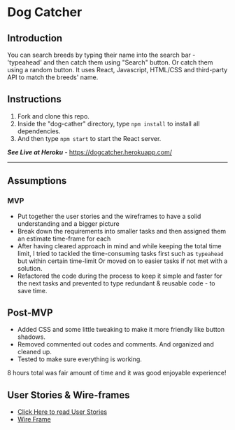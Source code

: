 # Dog Catcher

## Introduction
You can search breeds by typing their name into the search bar - 'typeahead' and then catch them using "Search" button. Or catch them using a random button. It uses React, Javascript, HTML/CSS and third-party API to match the breeds' name.

## Instructions
1. Fork and clone this repo.
1. Inside the "dog-cather" directory, type ```npm install``` to install all dependencies.
1. And then type ```npm start``` to start the React server.

***See Live at Heroku*** - https://dogcatcher.herokuapp.com/ 

---
## Assumptions

### MVP
- Put together the user stories and the wireframes to have a solid understanding and a bigger picture
- Break down the requirements into smaller tasks and then assigned them an estimate time-frame for each
- After having cleared approach in mind and while keeping the total time limit, I tried to tackled the time-consuming tasks first such as `typeahead` but within certain time-limit Or moved on to easier tasks if not met with a solution. 
- Refactored the code during the process to keep it simple and faster for the next tasks and prevented to type redundant & reusable code - to save time.


## Post-MVP
- Added CSS and some little tweaking to make it more friendly like button shadows.
- Removed commented out codes and comments. And organized and cleaned up.
- Tested to make sure everything is working.

8 hours total was fair amount of time and it was good enjoyable experience!


## User Stories & Wire-frames
- [Click Here to read User Stories](./Assignment.md)
- [Wire Frame](./dogBreedsTest.pdf)





